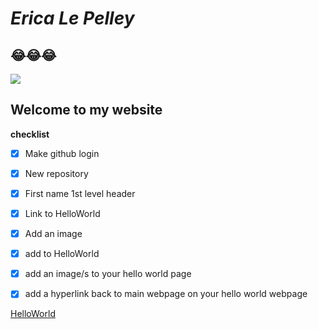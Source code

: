 # ***Erica Le Pelley***
## 😂😂😂

![](https://images.contentstack.io/v3/assets/bltacc1a01c4d280f24/blt14b490b724215e87/61c01d0d9d4a976169b7059a/hello-4439419.jpg?auto=webp&format=pjpg&quality=80&width=900&height=500&fit=crop)

## Welcome to my website ##


**checklist**

- [x] Make github login

- [x] New repository

- [x] First name 1st level header

- [x] Link to HelloWorld

- [x] Add an image 

- [x] add to HelloWorld

- [x] add an image/s to your hello world page

- [x] add a hyperlink back to main webpage on your hello world webpage

[HelloWorld](https://ericalp2024.github.io/HelloWorld/)


